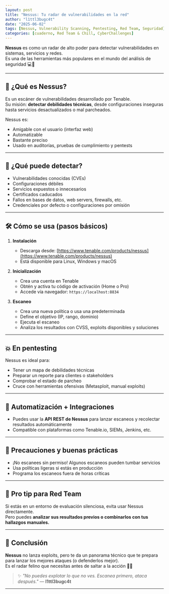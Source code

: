 ```yaml
---
layout: post
title: "Nessus: Tu radar de vulnerabilidades en la red"
author: "l1ttl3bugc4t"
date: "2025-06-02"
tags: [Nessus, Vulnerability Scanning, Pentesting, Red Team, Seguridad]
categories: [cuaderno, Red Team & Chill, CyberChallenges]
---
```


**Nessus** es como un radar de alto poder para detectar vulnerabilidades en sistemas, servicios y redes.  
Es una de las herramientas más populares en el mundo del análisis de seguridad 💻📡

---

## 🧠 ¿Qué es Nessus?

Es un escáner de vulnerabilidades desarrollado por Tenable.  
Su misión: **detectar debilidades técnicas**, desde configuraciones inseguras hasta servicios desactualizados o mal parcheados.

Nessus es:
- Amigable con el usuario (interfaz web)
- Automatizable
- Bastante preciso
- Usado en auditorías, pruebas de cumplimiento y pentests

---

## 🧪 ¿Qué puede detectar?

- Vulnerabilidades conocidas (CVEs)
- Configuraciones débiles
- Servicios expuestos o innecesarios
- Certificados caducados
- Fallos en bases de datos, web servers, firewalls, etc.
- Credenciales por defecto o configuraciones por omisión

---

## 🛠️ Cómo se usa (pasos básicos)

1. **Instalación**
   - Descarga desde: [https://www.tenable.com/products/nessus](https://www.tenable.com/products/nessus)
   - Está disponible para Linux, Windows y macOS

2. **Inicialización**
   - Crea una cuenta en Tenable
   - Obtén y activa tu código de activación (Home o Pro)
   - Accede vía navegador: `https://localhost:8834`

3. **Escaneo**
   - Crea una nueva política o usa una predeterminada
   - Define el objetivo (IP, rango, dominio)
   - Ejecuta el escaneo
   - Analiza los resultados con CVSS, exploits disponibles y soluciones

---

## 💥 En pentesting

Nessus es ideal para:
- Tener un mapa de debilidades técnicas
- Preparar un reporte para clientes o stakeholders
- Comprobar el estado de parcheo
- Cruce con herramientas ofensivas (Metasploit, manual exploits)

---

## 🧬 Automatización + Integraciones

- Puedes usar la **API REST de Nessus** para lanzar escaneos y recolectar resultados automáticamente
- Compatible con plataformas como Tenable.io, SIEMs, Jenkins, etc.

---

## 🔐 Precauciones y buenas prácticas

- ¡No escanees sin permiso! Algunos escaneos pueden tumbar servicios
- Usa políticas ligeras si estás en producción
- Programa los escaneos fuera de horas críticas

---

## 🧠 Pro tip para Red Team

Si estás en un entorno de evaluación silenciosa, evita usar Nessus directamente.  
Pero puedes **analizar sus resultados previos o combinarlos con tus hallazgos manuales.**

---

## 🚩 Conclusión

**Nessus** no lanza exploits, pero te da un panorama técnico que te prepara para lanzar los mejores ataques (o defenderlos mejor).  
Es el radar felino que necesitas antes de saltar a la acción 🐾🎯

> ✨ _"No puedes explotar lo que no ves. Escanea primero, ataca después."_ — **l1ttl3bugc4t**

---
